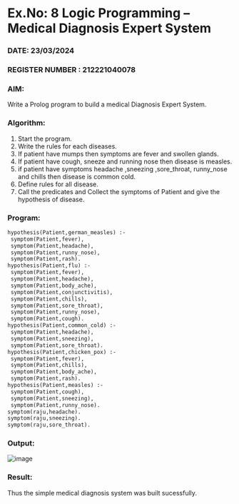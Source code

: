 # Ex.No: 8  Logic Programming –  Medical Diagnosis Expert System
### DATE: 23/03/2024                                                                            
### REGISTER NUMBER : 212221040078
### AIM: 
Write a Prolog program to build a medical Diagnosis Expert System.
###  Algorithm:
1. Start the program.
2. Write the rules for each diseases.
3. If patient have mumps then symptoms are fever and swollen glands.
4. If patient have cough, sneeze and running nose then disease is measles.
5. if patient have symptoms headache ,sneezing ,sore_throat, runny_nose and  chills then disease is common cold.
6. Define rules for all disease.
7. Call the predicates and Collect the symptoms of Patient and give the hypothesis of disease.
        

### Program:
```pl
hypothesis(Patient,german_measles) :- 
 symptom(Patient,fever), 
 symptom(Patient,headache), 
 symptom(Patient,runny_nose), 
 symptom(Patient,rash). 
hypothesis(Patient,flu) :- 
 symptom(Patient,fever), 
 symptom(Patient,headache), 
 symptom(Patient,body_ache), 
 symptom(Patient,conjunctivitis), 
 symptom(Patient,chills), 
 symptom(Patient,sore_throat), 
 symptom(Patient,runny_nose), 
 symptom(Patient,cough). 
hypothesis(Patient,common_cold) :- 
 symptom(Patient,headache), 
 symptom(Patient,sneezing), 
 symptom(Patient,sore_throat). 
hypothesis(Patient,chicken_pox) :- 
 symptom(Patient,fever), 
 symptom(Patient,chills), 
 symptom(Patient,body_ache), 
 symptom(Patient,rash).
hypothesis(Patient,measles) :- 
 symptom(Patient,cough), 
 symptom(Patient,sneezing), 
 symptom(Patient,runny_nose). 
symptom(raju,headache). 
symptom(raju,sneezing). 
symptom(raju,sore_throat).
```
### Output:
![image](https://github.com/ManiKandan228/AI_Lab_2023-24/assets/119160414/a32de606-74c6-4657-bccc-3cc7af6d113b)


### Result:
Thus the simple medical diagnosis system was built sucessfully.
